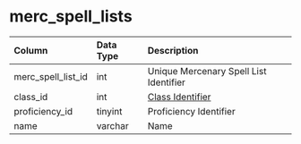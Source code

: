 # merc\_spell\_lists

| Column | Data Type | Description |
| :--- | :--- | :--- |
| merc\_spell\_list\_id | int | Unique Mercenary Spell List Identifier |
| class\_id | int | [Class Identifier](https://eqemu.gitbook.io/server/categories/reference-lists/class-list) |
| proficiency\_id | tinyint | Proficiency Identifier |
| name | varchar | Name |

